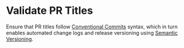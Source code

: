 # Validate PR Titles

Ensure that PR titles follow [Conventional Commits][] syntax, which in turn
enables automated change logs and release versioning using
[Semantic Versioning][].

[Conventional Commits]: https://www.conventionalcommits.org/
[Semantic Versioning]: https://semver.org/
